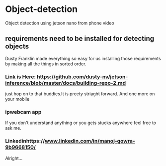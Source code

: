 # Object-detection
Object detection using jetson nano from phone video
## requirements need to be installed for detecting objects 
  Dusty Franklin made everything so easy for us installing those requirements by making all the things in sorted order.
  ### Link is Here: https://github.com/dusty-nv/jetson-inference/blob/master/docs/building-repo-2.md
  just hop on to that buddies.It is preety striaght forward. And one more on your mobile 
  ### ipwebcam app
  If you don't understand anything or you gets stucks anywhere feel free to ask me.
  ### Linkedinhttps://www.linkedin.com/in/manoj-gowra-9b9668150/
  
  Alright...
